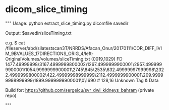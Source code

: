 # dicom_slice_timing

"""
Usage: 
    python extract_slice_timing.py dicomfile savedir
    
Output: 
    $savedir/sliceTiming.txt 

e.g. 
$ cat /fileserver/abd/silatestscan3T/NRRDS/Afacan_Onur/20170111/COR_DIFF_IVIM_9BVALUES_17DIRECTIONS_ORIG_4/left-OriginalVolumes/volumes/sliceTiming.txt
(0019,1029) FD 1477.49999998\3167.4999999800002\1267.4999999900001\2957.4999999900001\1054.9999999900001\2745\845\2535\632.49999997999998\2322.4999999800002\422.49999998999999\2112.4999999900001\209.99999998999999\1899.9999999900001\0\1690 # 128,16 Unknown Tag & Data

Build for: https://github.com/sergeicu/svr_dwi_kidneys_bahram (private repo)

"""
